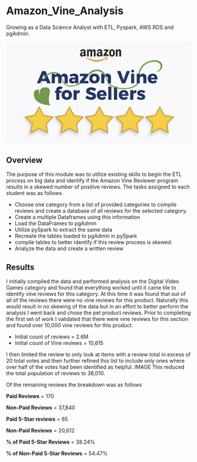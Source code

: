 # Amazon_Vine_Analysis
Growing as a Data Science Analyst with ETL, Pyspark, AWS RDS and pgAdmin.

![image1](/Images/AVR.png)

## Overview
The purpose of this module was to utilize existing skills to begin the ETL process on big data and identify if the Amazon Vine Reviewer program results in a skewed number of positive reviews.
The tasks assigned to each student was as follows.
- Choose one category from a list of provided categories to compile reviews and create a database of all reviews for the selected category.
- Create a multiple Dataframes using this information
- Load the DataFrames to pgAdmin
- Utilize pySpark to extract the same data
- Recreate the tables loaded to pgAdmin in pySpark
- compile tables to better identify if this review process is skewed.
- Analyze the data and create a written review

## Results
I initially compiled the data and performed analysis on the Digital Video Games category and found that everything worked until it came tile to identify vine reviews for this category.  At this time it was found that out of all of the reviews there were no vine reviews for this product.  Naturally this would result in no skewing of the data but in an effort to better perform the analysis I went back and chose the pet product reviews. Prior to completing the first set of work I validated that there were vine reviews for this section and found over 10,000 vine reviews for this product.

- Initial count of reviews = 2.6M
- Initial count of Vine reviews = 10,615

I then limited the review to only look at items with a review total in excess of 20 total votes and then further refined this list to include only ones where over half of the votes had been identified as helpful.
IMAGE
This reduced the total population of reviews to 38,010.

Of the remaining reviews the breakdown was as follows

**Paid Reviews** = 170

**Non-Paid Reviews** = 37,840

**Paid 5-Star reviews** = 65

**Non-Paid Reviews** = 20,612

**% of Paid 5-Star Reviews** = 38.24%

**% of Non-Paid 5-Star Reviews** = 54.47%
